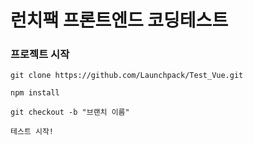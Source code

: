 # 런치팩 프론트엔드 코딩테스트

### 프로젝트 시작
```
git clone https://github.com/Launchpack/Test_Vue.git

npm install

git checkout -b "브랜치 이름"

테스트 시작!
```
